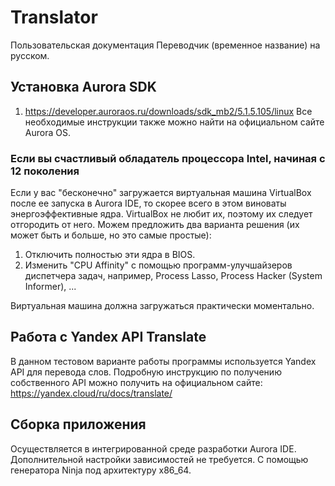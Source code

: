 # Translator 
Пользовательская документация Переводчик (временное название) на русском.

## Установка Aurora SDK
1. https://developer.auroraos.ru/downloads/sdk_mb2/5.1.5.105/linux
Все необходимые инструкции также можно найти на официальном сайте Aurora OS.

### Если вы счастливый обладатель процессора Intel, начиная с 12 поколения
Если у вас "бесконечно" загружается виртуальная машина VirtualBox после ее запуска в Aurora IDE, то скорее всего в этом виноваты энергоэффективные ядра. VirtualBox не любит их, поэтому их следует отгородить от него. Можем предложить два варианта решения (их может быть и больше, но это самые простые):
1. Отключить полностью эти ядра в BIOS.
2. Изменить "CPU Affinity" с помощью программ-улучшайзеров диспетчера задач, например, Process Lasso, Process Hacker (System Informer), ...

Виртуальная машина должна загружаться практически моментально.

## Работа с Yandex API Translate
В данном тестовом варианте работы программы используется Yandex API для перевода слов. Подробную инструкцию по получению собственного API можно получить на официальном сайте: https://yandex.cloud/ru/docs/translate/

## Сборка приложения
Осуществляется в интегрированной среде разработки Aurora IDE. Дополнительной настройки зависимостей не требуется.
С помощью генератора Ninja под архитектуру x86_64.
